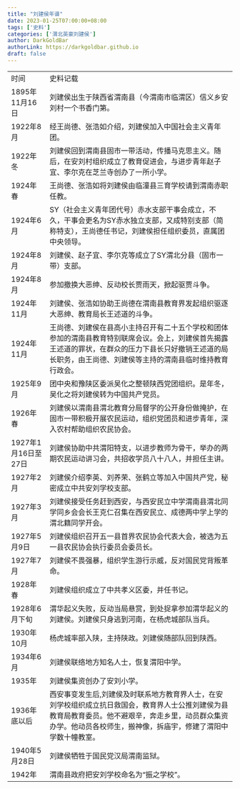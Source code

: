 ```yaml
---
title: "刘建侯年谱"
date: 2023-01-25T07:00:00+08:00
tags: ['史料']
categories: ['渭北英豪刘建侯']
author: DarkGoldBar
authorLink: https://darkgoldbar.github.io
draft: false
---
```

|||
|-------|-------|
| 时间 | 史料记载 |
|1895年11月16日|刘建侯出生于陕西省渭南县（今渭南市临渭区）信义乡安刘村一个书香门第。|
|1922年8月|经王尚德、张浩如介绍，刘建侯加入中国社会主义青年团。|
|1922年冬|刘建侯回到渭南县固市一带活动，传播马克思主义。随后，在安刘村组织成立了教育促进会，与进步青年赵子宜、李尔克在芝兰寺创办了一所小学。|
|1924年春|王尚德、张浩如将刘建侯由临潼县三育学校请到渭南赤职任教。|
|1924年6月|SY（社会主义青年团代号）赤水支部干事会成立，不久，干事会更名为SY赤水独立支部，又成特别支部（简称特支），王尚德任书记，刘建侯担任组织委员，直属团中央领导。|
|1924年8月|刘建侯、赵子宜、李尔克等成立了SY渭北分县（固市一带）支部。|
|1924年8月|参加撤换大恶绅、反动校长贾雨天，掀起驱贾斗争。|
|1924年11月|刘建侯、张浩如协助王尚德在渭南县教育界发起组织驱逐大恶绅、教育局长王述道的斗争。|
|1924年11月|王尚德、刘建侯在县高小主持召开有二十五个学校和团体参加的渭南县教育特别联席会议。会上，刘建侯首先揭露王述道的罪状，在群众的压力下县长只好撤销王述道的局长职务，由王尚德、刘建侯等主持的渭南县临时维持教育行政会。|
|1925年9月|团中央和豫陕区委派吴化之整顿陕西党团组织。是年冬，吴化之将刘建侯转为中国共产党员。|
|1926年春|刘建侯以渭南县渭北教育分局督学的公开身份做掩护，在固市一带积极开展农民运动，组织党团员和进步青年，深入农村帮助组织农民协会。|
|1927年1月16日至27日|刘建侯协助中共渭阳特支，以进步教师为骨干，举办的两期农民运动讲习会，共招收学员八十八人，并担任主讲。|
|1927年2月|刘建侯介绍李英、刘养荣、张鹤立等加入中国共产党，秘密成立中共安刘学校支部。|
|1927年3月|刘建侯接受任务赶到西安，与西安民立中学渭南县渭北同学同乡会会长王克仁召集在西安民立、成德两中学上学的渭北籍同学开会。|
|1927年5月9日|刘建侯组织召开五一县首界农民协会代表大会，被选为五一县农民协会执行委员会委员长。|
|1927年7月|刘建侯不畏强暴，组织学生游行示威，反对国民党背叛革命。|
|1928年春|刘建侯组织成立了中共孝义区委，并任书记。|
|1928年6月下旬|渭华起义失败，反动当局悬赏，到处捉拿参加渭华起义的刘建侯。刘建侯只身逃到河南，在杨虎城部队当兵。|
|1930年10月|杨虎城率部入陕，主持陕政。刘建侯随部队回到陕西。|
|1934年6月|刘建侯联络地方知名人士，恢复渭阳中学。|
|1935年|刘建侯集资创办了安刘小学。|
|1936年底以后|西安事变发生后,刘建侯及时联系地方教育界人士，在安刘学校组织成立抗日救国会，教育界人士公推刘建侯为县教育局教育委员。他不避艰辛，奔走乡里，动员群众集资办学。他动员各校师生，搬神像，拆庙宇，修建了渭阳中学数十幢教室。|
|1940年5月28日|刘建侯牺牲于国民党汉局渭南监狱。|
|1942年|渭南县政府把安刘学校命名为“振之学校”。|
